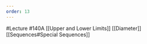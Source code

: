 ```yaml
---
order: 13
---
```

#Lecture #140A
[[Upper and Lower Limits]]
[[Diameter]]
[[Sequences#Special Sequences]]